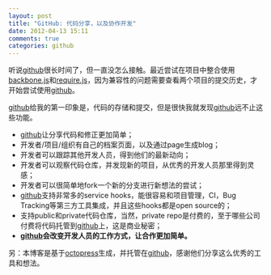 ```yaml
---
layout: post
title: "GitHub: 代码分享，以及协作开发"
date: 2012-04-13 15:11
comments: true
categories: github
---
```


<div>
<p>听说<a href='http://github.com'>github</a>很长时间了，但一直没怎么接触。最近尝试在项目中整合使用<a href='http://backbonejs.com/'>backbone.js</a>和<a href='http://requirejs.org/'>require.js</a>，因为兼容性的问题需要查看两个项目的提交历史，才开始尝试使用<a href='http://github.com'>github</a>。</p>
<p><a href='http://github.com'>github</a>给我的第一印象是，代码的存储和提交，但是很快我就发现<a href='http://github.com'>github</a>远不止这些功能。</p>
<ul>
<li><a href='http://github.com'>github</a>让分享代码和修正更加简单；</li>
<li>开发者/项目/组织有自己的档案页面，以及通过page生成blog；</li>
<li>开发者可以跟踪其他开发人员，得到他们的最新动向；</li>
<li>开发者可以观察代码仓库，并发现新的项目，从优秀的开发人员那里得到灵感；</li>
<li>开发者可以很简单地fork一个新的分支进行新想法的尝试；</li>
<li><a href='http://github.com'>github</a>支持非常多的service hooks，能很容易和项目管理，CI，Bug Tracking等第三方工具集成，并且这些hooks都是open source的；</li>
<li>支持public和private代码仓库，当然，private repo是付费的，至于哪些公司付费将代码托管到<a href='http://github.com'>github</a>上，这是商业秘密；</li>
<li><strong><a href='http://github.com'>github</a>会改变开发人员的工作方式，让合作更加简单。</strong></li>
</ul>
<p>另：本博客是基于<a href='http://octopress.org/'>octopress</a>生成，并托管在<a href='http://github.com'>github</a>，感谢他们分享这么优秀的工具和想法。</p>
</div>